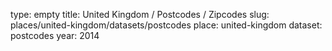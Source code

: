 type: empty
title: United Kingdom / Postcodes / Zipcodes
slug: places/united-kingdom/datasets/postcodes
place: united-kingdom
dataset: postcodes
year: 2014
